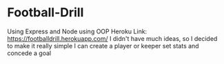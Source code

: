 # Football-Drill
Using Express and Node using OOP
Heroku Link: https://footballdrill.herokuapp.com/
I didn't have much ideas, so I decided to make it really simple I can create a player or keeper set stats and concede a goal
